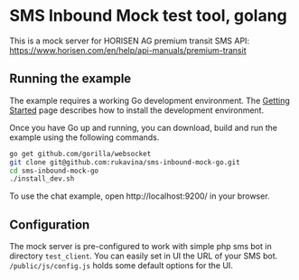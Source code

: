# SMS Inbound Mock test tool, golang

This is a mock server for HORISEN AG premium transit SMS API: https://www.horisen.com/en/help/api-manuals/premium-transit


## Running the example

The example requires a working Go development environment. The [Getting
Started](http://golang.org/doc/install) page describes how to install the
development environment.

Once you have Go up and running, you can download, build and run the example
using the following commands.

```bash
go get github.com/gorilla/websocket
git clone git@github.com:rukavina/sms-inbound-mock-go.git
cd sms-inbound-mock-go
./install_dev.sh
```

To use the chat example, open http://localhost:9200/ in your browser.

## Configuration

The mock server is pre-configured to work with simple php sms bot in directory `test_client`. You can easily set in UI the URL of your SMS bot. `/public/js/config.js` holds some default options for the UI.